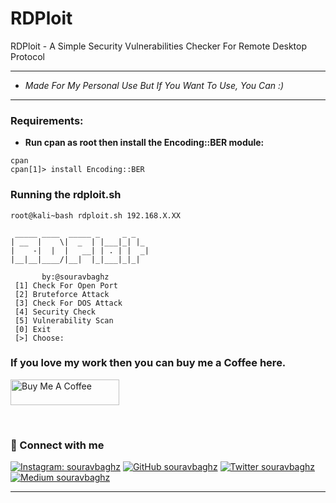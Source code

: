 # RDPloit
RDPloit - A Simple Security Vulnerabilities Checker For Remote Desktop Protocol

***
+ *Made For My Personal Use But If You Want To Use, You Can :)*

***

### Requirements:
+ **Run cpan as root then install the Encoding::BER module:**
```
cpan
cpan[1]> install Encoding::BER
```
### Running the rdploit.sh
```
root@kali~bash rdploit.sh 192.168.X.XX

 _____ ____  _____ _     _ _           
| __  |    \|  _  | |___|_| |_  
|    -|  |  |   __| | . | |  _|
|__|__|____/|__|  |_|___|_|_|  
                                       
       by:@souravbaghz      
 [1] Check For Open Port
 [2] Bruteforce Attack
 [3] Check For DOS Attack
 [4] Security Check
 [5] Vulnerability Scan
 [0] Exit
 [>] Choose:
```
 ### If you love my work then you can buy me a Coffee here.
 <a href="https://www.buymeacoffee.com/souravbaghz" target="_blank"><img src="https://cdn.buymeacoffee.com/buttons/default-orange.png" alt="Buy Me A Coffee" height="41" width="174"></a>
 
 
 <br>

### 🤝 Connect with me
[![Instagram: souravbaghz](https://img.shields.io/badge/instagram-%23E4405F.svg?&style=for-the-badge&logo=instagram&logoColor=white)](https://www.instagram.com/souravbaghz)
[![GitHub souravbaghz](https://img.shields.io/badge/github-%23000000.svg?&style=for-the-badge&logo=github)](https://github.com/souravbaghz)
[![Twitter souravbaghz](https://img.shields.io/badge/twitter-%231DA1F2.svg?&style=for-the-badge&logo=twitter&logoColor=white)](https://twitter.com/souravbaghz)
[![Medium souravbaghz](https://img.shields.io/badge/medium-%2312100E.svg?&style=for-the-badge&logo=medium&logoColor=white)](https://medium.com/@souravbaghz)

---
